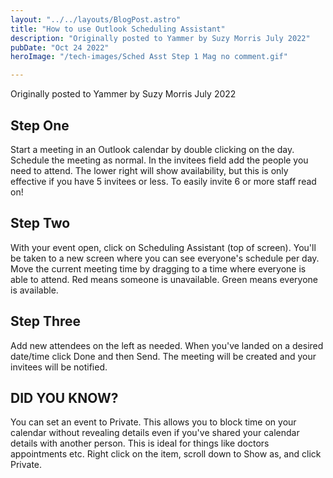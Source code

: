 ```yaml
---
layout: "../../layouts/BlogPost.astro"
title: "How to use Outlook Scheduling Assistant"
description: "Originally posted to Yammer by Suzy Morris July 2022"
pubDate: "Oct 24 2022"
heroImage: "/tech-images/Sched Asst Step 1 Mag no comment.gif"

---
```

<p class='ital'>Originally posted to Yammer by Suzy Morris July 2022</p>
<h2>Step One</h2>
Start a meeting in an Outlook calendar by double clicking on the day. Schedule the meeting as normal. In the invitees field add the people you need to attend. The lower right will show availability, but this is only effective if you have 5 invitees or less. To easily invite 6 or more staff read on!

<h2>Step Two</h2>
With your event open, click on Scheduling Assistant (top of screen). You'll be taken to a new screen where you can see everyone's schedule per day. Move the current meeting time by dragging to a time where everyone is able to attend. Red means someone is unavailable. Green means everyone is available.

<h2>Step Three</h2>
Add new attendees on the left as needed. When you've landed on a desired date/time click Done and then Send. The meeting will be created and your invitees will be notified.

<h2>DID YOU KNOW?</h2>
You can set an event to Private. This allows you to block time on your calendar without revealing details even if you've shared your calendar details with another person. This is ideal for things like doctors appointments etc. Right click on the item, scroll down to Show as, and click Private.